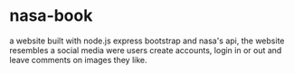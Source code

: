 # nasa-book
a website built with node.js express bootstrap and nasa's api, the website resembles a social media were users  create accounts, login in or out and leave comments on images they like.
